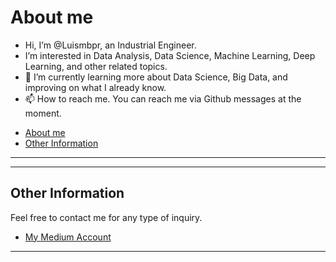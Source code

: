
# About me
- Hi, I’m @Luismbpr, an Industrial Engineer.
- I’m interested in Data Analysis, Data Science, Machine Learning, Deep Learning, and other related topics.
- 🌱 I’m currently learning more about Data Science, Big Data, and improving on what I already know.
- 📫 How to reach me. You can reach me via Github messages at the moment.

<!---
Luismbpr/Luismbpr is a ✨ special ✨ repository because its `README.md` (this file) appears on your GitHub profile.
You can click the Preview link to take a look at your changes.
--->

* [About me](#about-me)
* [Other Information](#other-information)

***

***

## Other Information

Feel free to contact me for any type of inquiry.

* [My Medium Account](https://medium.com/@luismarcelobp)


***
